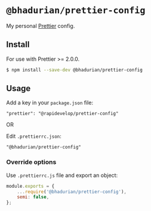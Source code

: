 # `@bhadurian/prettier-config`

My personal [Prettier](https://prettier.io) config.

## Install

For use with Prettier >= 2.0.0.

```bash
$ npm install --save-dev @bhadurian/prettier-config
```

## Usage

Add a key in your `package.json` file:

```jsonc
"prettier": "@rapidevelop/prettier-config"
```

OR

Edit `.prettierrc.json`:

```jsonc
"@bhadurian/prettier-config"
```

### Override options

Use `.prettierrc.js` file and export an object:

```js
module.exports = {
    ...require('@bhadurian/prettier-config'),
    semi: false,
};
```
